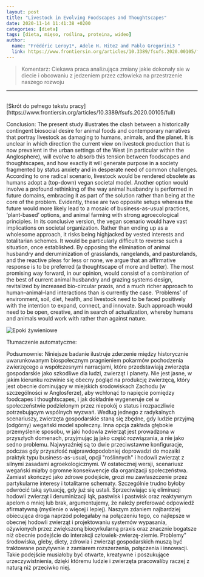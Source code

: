 ```yaml
---
layout: post
title: "Livestock in Evolving Foodscapes and Thoughtscapes"
date: 2020-11-14 11:41:38 +0200
categories: [dieta]
tags: [dieta, mięso, roślina, proteina, wideo]
author:
  name: "Frédéric Leroy1*, Adele H. Hite2 and Pablo Gregorini3 "
  link: https://www.frontiersin.org/articles/10.3389/fsufs.2020.00105/full
---
```


> Komentarz: Ciekawa praca analizująca zmiany jakie dokonały sie w diecie i obcowaniu z jedzeniem przez człowieka na przestrzenie naszego rozwoju
<hr>
<br>
[Skrót do pełnego tekstu pracy](https://www.frontiersin.org/articles/10.3389/fsufs.2020.00105/full)


Conclusion: The present study illustrates the clash between a historically contingent biosocial desire for animal foods and contemporary narratives that portray livestock as damaging to humans, animals, and the planet. It is unclear in which direction the current view on livestock production that is now prevalent in the urban settings of the West (in particular within the Anglosphere), will evolve to absorb this tension between foodscapes and thoughtscapes, and how exactly it will generate purpose in a society fragmented by status anxiety and in desperate need of common challenges. According to one radical scenario, livestock would be rendered obsolete as humans adopt a (top-down) vegan societal model. Another option would involve a profound rethinking of the way animal husbandry is performed in future domains, embracing it as part of the solution rather than being at the core of the problem. Evidently, these are two opposite setups whereas the future would more likely lead to a mosaic of business-as-usual practices, ‘plant-based’ options, and animal farming with strong agroecological principles. In its conclusive version, the vegan scenario would have vast implications on societal organization. Rather than ending up as a wholesome approach, it risks being highjacked by vested interests and totalitarian schemes. It would be particularly difficult to reverse such a situation, once established. By opposing the elimination of animal husbandry and deruminization of grasslands, rangelands, and pasturelands, and the reactive pleas for less or none, we argue that an affirmative response is to be preferred (a thoughtscape of more and better). The most promising way forward, in our opinion, would consist of a combination of the best of current animal husbandry and grazing systems design, revitalized by increased bio-circular praxis, and a much richer approach to human–animal–land interactions than is currently the case. ‘Problems’ of environment, soil, diet, health, and livestock need to be faced positively with the intention to expand, connect, and innovate. Such approach would need to be open, creative, and in search of actualization, whereby humans and animals would work with rather than against nature.

![Epoki żywieniowe](https://www.frontiersin.org/files/Articles/545997/fsufs-04-00105-HTML/image_m/fsufs-04-00105-g001.jpg)

Tłumaczenie automatyczne:

Podsumownie:
Niniejsze badanie ilustruje zderzenie między historycznie uwarunkowanym biospołecznym pragnieniem pokarmów pochodzenia zwierzęcego a współczesnymi narracjami, które przedstawiają zwierzęta gospodarskie jako szkodliwe dla ludzi, zwierząt i planety. Nie jest jasne, w jakim kierunku rozwinie się obecny pogląd na produkcję zwierzęcą, który jest obecnie dominujący w miejskich środowiskach Zachodu (w szczególności w Anglosferze), aby wchłonąć to napięcie pomiędzy foodcapes i thoughtscapes, i jak dokładnie wygeneruje cel w społeczeństwie podzielonym przez niepokój o status i rozpaczliwie potrzebującym wspólnych wyzwań. Według jednego z radykalnych scenariuszy, zwierzęta gospodarskie staną się zbędne, gdy ludzie przyjmą (odgórny) wegański model społeczny. Inna opcja zakłada głębokie przemyślenie sposobu, w jaki hodowla zwierząt jest prowadzona w przyszłych domenach, przyjmując ją jako część rozwiązania, a nie jako sedno problemu. Najwyraźniej są to dwie przeciwstawne konfiguracje, podczas gdy przyszłość najprawdopodobniej doprowadzi do mozaiki praktyk typu business-as-usual, opcji "roślinnych" i hodowli zwierząt z silnymi zasadami agroekologicznymi. W ostatecznej wersji, scenariusz wegański miałby ogromne konsekwencje dla organizacji społeczeństwa. Zamiast skończyć jako zdrowe podejście, grozi mu zawłaszczenie przez partykularne interesy i totalitarne schematy. Szczególnie trudno byłoby odwrócić taką sytuację, gdy już się ustali. Sprzeciwiając się eliminacji hodowli zwierząt i deruminizacji łąk, pastwisk i pastwisk oraz reaktywnym apelom o mniej lub brak, argumentujemy, że należy preferować odpowiedź afirmatywną (myślenie o więcej i lepiej). Naszym zdaniem najbardziej obiecująca droga naprzód polegałaby na połączeniu tego, co najlepsze w obecnej hodowli zwierząt i projektowaniu systemów wypasania, ożywionych przez zwiększoną biocyrkularną praxis oraz znacznie bogatsze niż obecnie podejście do interakcji człowiek-zwierzę-ziemie. Problemy" środowiska, gleby, diety, zdrowia i zwierząt gospodarskich muszą być traktowane pozytywnie z zamiarem rozszerzenia, połączenia i innowacji. Takie podejście musiałoby być otwarte, kreatywne i poszukujące urzeczywistnienia, dzięki któremu ludzie i zwierzęta pracowaliby raczej z naturą niż przeciwko niej.
